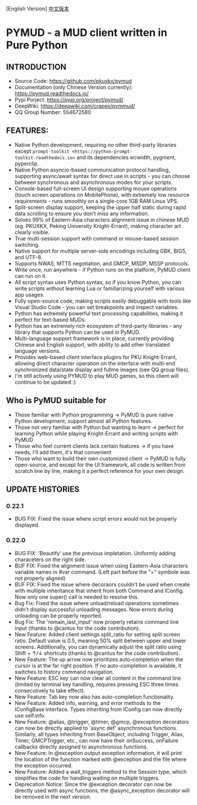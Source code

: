 [English Version] [中文版本](README.zh_CN.md)

# PYMUD - a MUD client written in Pure Python

## INTRODUCTION

+ Source Code: https://github.com/pkuxkx/pymud
+ Documentation (only Chinese Version currently): https://pymud.readthedocs.io/ 
+ Pypi Porject: https://pypi.org/project/pymud/
+ DeepWiki: https://deepwiki.com/crapex/pymmud/
+ QQ Group Number: 554672580

## FEATURES:

+ Native Python development, requiring no other third-party libraries except `prompt-toolkit <https://python-prompt-toolkit.readthedocs.io>` and its dependencies wcwidth, pygment, pyperclip.
+ Native Python asyncio-based communication protocol handling, supporting async/await syntax for direct use in scripts - you can choose between synchronous and asynchronous modes for your scripts.
+ Console-based full-screen UI design supporting mouse operations (touch screen operations on MobilePhone), with extremely low resource requirements - runs smoothly on a single-core 1GB RAM Linux VPS.
+ Split-screen display support, keeping the upper half static during rapid data scrolling to ensure you don't miss any information.
+ Solves 99% of Eastern-Asia characters alignment issue in chinese MUD (eg. PKUXKX, Peking University Knight-Errant), making character art clearly visible.
+ True multi-session support with command or mouse-based session switching.
+ Native support for multiple server-side encodings including GBK, BIG5, and UTF-8.
+ Supports NWAS, MTTS negotiation, and GMCP, MSDP, MSSP protocols.
+ Write once, run anywhere - if Python runs on the platform, PyMUD client can run on it.
+ All script syntax uses Python syntax, so if you know Python, you can write scripts without learning Lua or familiarizing yourself with various app usages.
+ Fully open-source code, making scripts easily debuggable with tools like Visual Studio Code - you can set breakpoints and inspect variables.
+ Python has extremely powerful text processing capabilities, making it perfect for text-based MUDs.
+ Python has an extremely rich ecosystem of third-party libraries - any library that supports Python can be used in PyMUD.
+ Multi-language support framework is in place, currently providing Chinese and English support, with ability to add other translated language versions.
+ Provides web-based client interface plugins for PKU Knight-Errant, allowing direct character operation on the interface with multi-end synchronized data/state display and fullme images (see QQ group files).
+ I'm still actively using PYMUD to play MUD games, so this client will continue to be updated :)

## Who is PyMUD suitable for
+ Those familiar with Python programming -> PyMUD is pure native Python development, support almost all Python features.
+ Those not very familiar with Python but wanting to learn -> perfect for learning Python while playing Knight-Errant and writing scripts with PyMUD
+ Those who feel current clients lack certain features -> if you have needs, I'll add them, it's that convenient
+ Those who want to build their own customized client -> PyMUD is fully open-source, and except for the UI framework, all code is written from scratch line by line, making it a perfect reference for your own design.

## UPDATE HISTORIES

### 0.22.1

+ BUG FIX: Fixed the issue where script errors would not be properly displayed.

### 0.22.0

+ BUG FIX: 'Beautify' use the previous impletation. Uniformly adding characeters on the right side.
+ BUF FIX: Fixed the alignment issue when using Eastern-Asia characters variable names in #var command. (Left part before the "=" symbole was not properly aligned)
+ BUF FIX: Fixed the issue where decoraors couldn't be used when create with multiple inheritance that inherit from both Command and IConfig. Now only one super() call is needed to resolve this.
+ Bug Fix: Fixed the issue where unload/reload operations sometimes didn't display successful unloading messages. Now errors during unloading can be properly reported.
+ Bug Fix: The 'remain_last_input' now properly retains command line input (thanks to @cantus for the code contribution).
+ New Feature: Added client settings split_ratio for setting split screen ratio. Default value is 0.5, meaning 50% split between upper and lower screens. Additionally, you can dynamically adjust the split ratio using Shift + ↑/↓ shortcuts (thanks to @cantus for the code contribution).
+ New Feature: The up arrow now prioritizes auto-completion when the cursor is at the far right position. If no auto-completion is available, it switches to history command navigation.
+ New Feature: ESC key can now clear all content in the command line (limited by terminal key handling, requires pressing ESC three times consecutively to take effect).
+ New Feature: Tab key now also has auto-completion functionality.
+ New Feature: Added info, warning, and error methods to the IConfigBase interface. Types inheriting from IConfig can now directly use self.info.
+ New Feature: @alias, @trigger, @timer, @gmcp, @exception decorators can now be directly applied to 'async def' asynchronous functions. Similarly, all types inheriting from BaseObject, including Trigger, Alias, Timer, GMCPTrigger, etc., can now have their onSuccess, onFailure callbacks directly assigned to asynchronous functions.
+ New Feature: In @exception output exception information, it will print the location of the function marked with @exception and the file where the exception occurred.
+ New Feature: Added a wait_triggers method to the Session type, which simplifies the code for handling waiting on multiple triggers.
+ Deprecation Notice: Since the @exception decorator can now be directly used with async functions, the @async_exception decorator will be removed in the next version.
